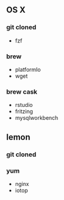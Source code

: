 ## OS X
### git cloned
* fzf

### brew
* platformIo
* wget

### brew cask
* rstudio
* fritzing
* mysqlworkbench


## lemon
### git cloned


### yum
* nginx
* iotop
